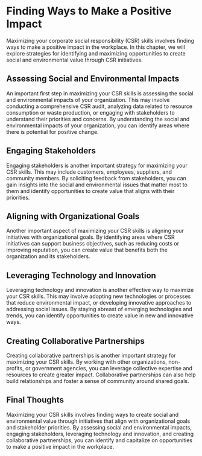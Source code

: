 Finding Ways to Make a Positive Impact
=============================================================================

Maximizing your corporate social responsibility (CSR) skills involves finding ways to make a positive impact in the workplace. In this chapter, we will explore strategies for identifying and maximizing opportunities to create social and environmental value through CSR initiatives.

Assessing Social and Environmental Impacts
------------------------------------------

An important first step in maximizing your CSR skills is assessing the social and environmental impacts of your organization. This may involve conducting a comprehensive CSR audit, analyzing data related to resource consumption or waste production, or engaging with stakeholders to understand their priorities and concerns. By understanding the social and environmental impacts of your organization, you can identify areas where there is potential for positive change.

Engaging Stakeholders
---------------------

Engaging stakeholders is another important strategy for maximizing your CSR skills. This may include customers, employees, suppliers, and community members. By soliciting feedback from stakeholders, you can gain insights into the social and environmental issues that matter most to them and identify opportunities to create value that aligns with their priorities.

Aligning with Organizational Goals
----------------------------------

Another important aspect of maximizing your CSR skills is aligning your initiatives with organizational goals. By identifying areas where CSR initiatives can support business objectives, such as reducing costs or improving reputation, you can create value that benefits both the organization and its stakeholders.

Leveraging Technology and Innovation
------------------------------------

Leveraging technology and innovation is another effective way to maximize your CSR skills. This may involve adopting new technologies or processes that reduce environmental impact, or developing innovative approaches to addressing social issues. By staying abreast of emerging technologies and trends, you can identify opportunities to create value in new and innovative ways.

Creating Collaborative Partnerships
-----------------------------------

Creating collaborative partnerships is another important strategy for maximizing your CSR skills. By working with other organizations, non-profits, or government agencies, you can leverage collective expertise and resources to create greater impact. Collaborative partnerships can also help build relationships and foster a sense of community around shared goals.

Final Thoughts
--------------

Maximizing your CSR skills involves finding ways to create social and environmental value through initiatives that align with organizational goals and stakeholder priorities. By assessing social and environmental impacts, engaging stakeholders, leveraging technology and innovation, and creating collaborative partnerships, you can identify and capitalize on opportunities to make a positive impact in the workplace.
